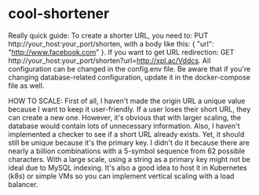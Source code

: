 # cool-shortener

Really quick guide:
To create a shorter URL, you need to:
PUT http://your_host:your_port/shorten,
with a body like this:
{
  "url": "http://www.facebook.com"
}.
If you want to get URL redirection:
GET http://your_host:your_port/shorten?url=http://xpl.ac/Vddcs.
All configuration can be changed in the config.env file. Be aware that if you're changing database-related configuration, update it in the docker-compose file as well.

HOW TO SCALE:
First of all, I haven't made the origin URL a unique value because I want to keep it user-friendly. If a user loses their short URL, they can create a new one. However, it's obvious that with larger scaling, the database would contain lots of unnecessary information.
Also, I haven't implemented a checker to see if a short URL already exists. Yet, it should still be unique because it's the primary key. I didn't do it because there are nearly a billion combinations with a 5-symbol sequence from 62 possible characters.
With a large scale, using a string as a primary key might not be ideal due to MySQL indexing.
It's also a good idea to host it in Kubernetes (k8s) or simple VMs so you can implement vertical scaling with a load balancer.
